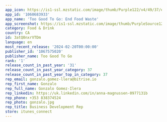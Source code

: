 ```yaml
---
app_icon: https://is1-ssl.mzstatic.com/image/thumb/Purple122/v4/49/37/e4/4937e40a-8fec-85a7-6ee3-cd1e798082b2/AppIcon-1x_U007epad-0-85-220.png/1024x1024bb.png
app_id: '1060683933'
app_name: 'Too Good To Go: End Food Waste'
app_screenshot: https://is1-ssl.mzstatic.com/image/thumb/PurpleSource126/v4/2f/1e/f0/2f1ef031-a89b-c700-37cb-73e37512f2d1/a2e7a9b0-884d-4da0-8ff1-5671f6ee6347_iOS_ASO_screens_1284_x_2778px_01__copy.png/1284x2778bb.png
category: Food & Drink
country: CA
id: 3atQ0nxrVTDm
language: en
most_recent_release: '2024-02-20T00:00:00'
publisher_id: '1067575020'
publisher_name: Too Good To Go
rank: '1'
release_count_in_past_year: '31'
release_count_in_past_year_category: 37
release_count_in_past_year_top_in_category: 37
rep_email: gonzalo.gomez-llera@bitrise.io
rep_first_name: Gonzalo
rep_full_name: Gonzalo Gomez-Ilera
rep_linkedin: https://uk.linkedin.com/in/anna-magnussen-0977131b
rep_phone: +353 838374524
rep_photo: gonzalo.jpg
rep_title: Business Development Rep
store: itunes_connect
---
```

